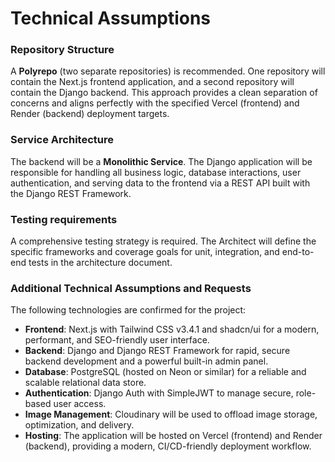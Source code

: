 # Technical Assumptions

### Repository Structure

A **Polyrepo** (two separate repositories) is recommended. One repository will contain the Next.js frontend application, and a second repository will contain the Django backend. This approach provides a clean separation of concerns and aligns perfectly with the specified Vercel (frontend) and Render (backend) deployment targets.

### Service Architecture

The backend will be a **Monolithic Service**. The Django application will be responsible for handling all business logic, database interactions, user authentication, and serving data to the frontend via a REST API built with the Django REST Framework.

### Testing requirements

A comprehensive testing strategy is required. The Architect will define the specific frameworks and coverage goals for unit, integration, and end-to-end tests in the architecture document.

### Additional Technical Assumptions and Requests

The following technologies are confirmed for the project:

* **Frontend**: Next.js with Tailwind CSS v3.4.1 and shadcn/ui for a modern, performant, and SEO-friendly user interface.
* **Backend**: Django and Django REST Framework for rapid, secure backend development and a powerful built-in admin panel.
* **Database**: PostgreSQL (hosted on Neon or similar) for a reliable and scalable relational data store.
* **Authentication**: Django Auth with SimpleJWT to manage secure, role-based user access.
* **Image Management**: Cloudinary will be used to offload image storage, optimization, and delivery.
* **Hosting**: The application will be hosted on Vercel (frontend) and Render (backend), providing a modern, CI/CD-friendly deployment workflow.
